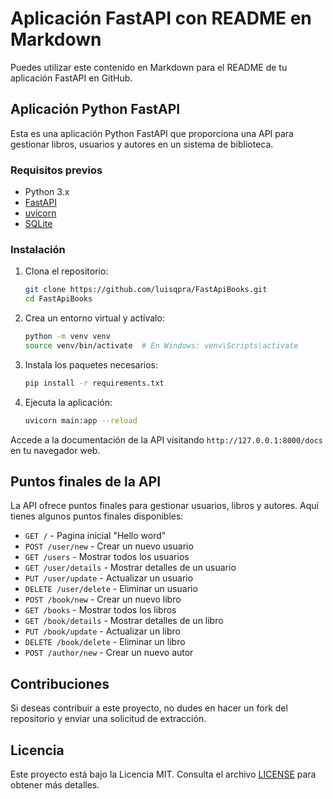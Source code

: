 # Aplicación FastAPI con README en Markdown

Puedes utilizar este contenido en Markdown para el README de tu aplicación FastAPI en GitHub.

## Aplicación Python FastAPI

Esta es una aplicación Python FastAPI que proporciona una API para gestionar libros, usuarios y autores en un sistema de biblioteca.

### Requisitos previos

- Python 3.x
- [FastAPI](https://fastapi.tiangolo.com/)
- [uvicorn](https://www.uvicorn.org/)
- [SQLite](https://www.sqlite.org/index.html)

### Instalación

1. Clona el repositorio:

   ```bash
   git clone https://github.com/luisqpra/FastApiBooks.git
   cd FastApiBooks
   ```

2. Crea un entorno virtual y actívalo:

   ```bash
   python -m venv venv
   source venv/bin/activate  # En Windows: venv\Scripts\activate
   ```

3. Instala los paquetes necesarios:

   ```bash
   pip install -r requirements.txt
   ```

4. Ejecuta la aplicación:

   ```bash
   uvicorn main:app --reload
   ```

Accede a la documentación de la API visitando `http://127.0.0.1:8000/docs` en tu navegador web.

## Puntos finales de la API

La API ofrece puntos finales para gestionar usuarios, libros y autores. Aquí tienes algunos puntos finales disponibles:

- `GET /` - Pagina inicial "Hello word"
- `POST /user/new` - Crear un nuevo usuario
- `GET /users` - Mostrar todos los usuarios
- `GET /user/details` - Mostrar detalles de un usuario
- `PUT /user/update` - Actualizar un usuario
- `DELETE /user/delete` - Eliminar un usuario
- `POST /book/new` - Crear un nuevo libro
- `GET /books` - Mostrar todos los libros
- `GET /book/details` - Mostrar detalles de un libro
- `PUT /book/update` - Actualizar un libro
- `DELETE /book/delete` - Eliminar un libro
- `POST /author/new` - Crear un nuevo autor

## Contribuciones

Si deseas contribuir a este proyecto, no dudes en hacer un fork del repositorio y enviar una solicitud de extracción.

## Licencia

Este proyecto está bajo la Licencia MIT. Consulta el archivo [LICENSE](LICENSE) para obtener más detalles.